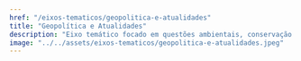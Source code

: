 ```yaml
---
href: "/eixos-tematicos/geopolitica-e-atualidades"
title: "Geopolítica e Atualidades"
description: "Eixo temático focado em questões ambientais, conservação da natureza e práticas sustentáveis."
image: "../../assets/eixos-tematicos/geopolitica-e-atualidades.jpeg"
---
```

